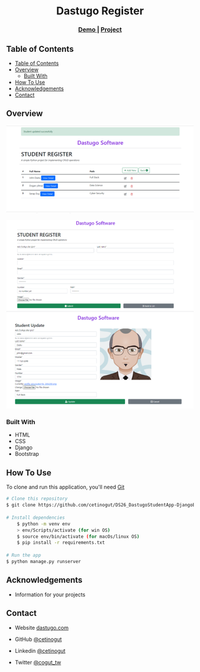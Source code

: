 <!-- Please update value in the {}  -->

<h1 align="center">Dastugo Register</h1>


<div align="center">
  <h3>
    <a href="https://{your-demo-link.your-domain}">
      Demo
    </a>
     | 
    <a href="https://{your-url-to-the-solution}">
      Project
    </a>
 
  </h3>
</div>

<!-- TABLE OF CONTENTS -->

## Table of Contents

- [Table of Contents](#table-of-contents)
- [Overview](#overview)
  - [Built With](#built-with)
- [How To Use](#how-to-use)
- [Acknowledgements](#acknowledgements)
- [Contact](#contact)

<!-- OVERVIEW -->

## Overview

![screenshot](https://github.com/cetinogut/ProjectScreenCaptureGifs/blob/8a54d2d8fedd34b20e4b87aa91e0f3bbef1e1cc9/django-dastugo-register1.png)

![screenshot](https://github.com/cetinogut/ProjectScreenCaptureGifs/blob/8a54d2d8fedd34b20e4b87aa91e0f3bbef1e1cc9/django-dastugo-register2.png)
![screenshot](https://github.com/cetinogut/ProjectScreenCaptureGifs/blob/8a54d2d8fedd34b20e4b87aa91e0f3bbef1e1cc9/django-dastugo-register3.png)
### Built With

<!-- This section should list any major frameworks that you built your project using. Here are a few examples.-->

- HTML
- CSS
- Django
- Bootstrap

## How To Use

<!-- This is an example, please update according to your application -->

To clone and run this application, you'll need [Git](https://git-scm.com) 
```bash
# Clone this repository
$ git clone https://github.com/cetinogut/DS26_DastugoStudentApp-DjangoBootstrap

# Install dependencies
    $ python -m venv env
    > env/Scripts/activate (for win OS)
    $ source env/bin/activate (for macOs/linux OS)
    $ pip install -r requirements.txt

# Run the app
$ python manage.py runserver
```

## Acknowledgements
- Information for your projects

## Contact

- Website [dastugo.com](https://www.dastugo.com)
- GitHub [@cetinogut](https://www.github.com/cetinogut)

- Linkedin [@cetinogut](https://www.linkedin.com/cetinogut)
- Twitter [@cogut_tw](https://www.twitter.com/cogut_tw)
